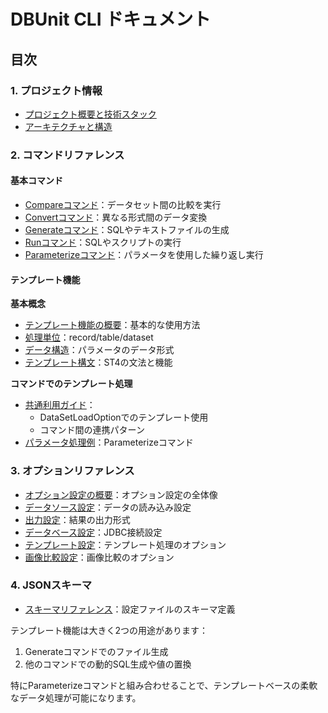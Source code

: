 # DBUnit CLI ドキュメント

## 目次

### 1. プロジェクト情報
- [プロジェクト概要と技術スタック](02-overview.md)
- [アーキテクチャと構造](03-architecture.md)

### 2. コマンドリファレンス

#### 基本コマンド
- [Compareコマンド](commands/02-compare.md)：データセット間の比較を実行
- [Convertコマンド](commands/03-convert.md)：異なる形式間のデータ変換
- [Generateコマンド](commands/04-generate.md)：SQLやテキストファイルの生成
- [Runコマンド](commands/05-run.md)：SQLやスクリプトの実行
- [Parameterizeコマンド](commands/06-parameterize.md)：パラメータを使用した繰り返し実行

#### テンプレート機能

**基本概念**
- [テンプレート機能の概要](options/template/01-overview.md)：基本的な使用方法
- [処理単位](options/template/02-processing-units.md)：record/table/dataset
- [データ構造](options/template/03-data-structures.md)：パラメータのデータ形式
- [テンプレート構文](options/template/04-syntax.md)：ST4の文法と機能

**コマンドでのテンプレート処理**
- [共通利用ガイド](options/template/05-common-usage.md)：
  - DataSetLoadOptionでのテンプレート使用
  - コマンド間の連携パターン
- [パラメータ処理例](options/template/06-parameter-examples.md)：Parameterizeコマンド

### 3. オプションリファレンス
- [オプション設定の概要](options/01-index.md)：オプション設定の全体像
- [データソース設定](options/02-data-source.md)：データの読み込み設定
- [出力設定](options/03-result.md)：結果の出力形式
- [データベース設定](options/04-jdbc.md)：JDBC接続設定
- [テンプレート設定](options/05-template.md)：テンプレート処理のオプション
- [画像比較設定](options/06-image.md)：画像比較のオプション

### 4. JSONスキーマ
- [スキーマリファレンス](schemas/01-index.md)：設定ファイルのスキーマ定義

テンプレート機能は大きく2つの用途があります：
1. Generateコマンドでのファイル生成
2. 他のコマンドでの動的SQL生成や値の置換

特にParameterizeコマンドと組み合わせることで、テンプレートベースの柔軟なデータ処理が可能になります。
